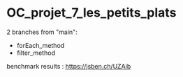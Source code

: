 # OC_projet_7_les_petits_plats

2 branches from "main": 
- forEach_method
- filter_method

benchmark results : 
    https://jsben.ch/UZAib
